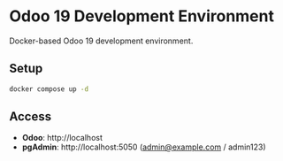 # Odoo 19 Development Environment

Docker-based Odoo 19 development environment.

## Setup

```bash
docker compose up -d
```

## Access

- **Odoo**: http://localhost
- **pgAdmin**: http://localhost:5050 (admin@example.com / admin123)

